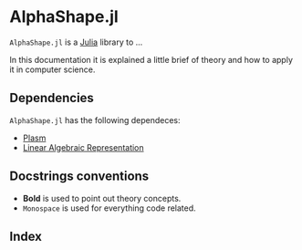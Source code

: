 # AlphaShape.jl

`AlphaShape.jl` is a [Julia](http://julialang.org) library to ...

In this documentation it is explained a little brief of theory and how to apply it in computer science.


## Dependencies

`AlphaShape.jl` has the following dependeces:
 - [Plasm](https://github.com/cvdlab/Plasm.jl)
 - [Linear Algebraic Representation](https://github.com/cvdlab/LinearAlgebraicRepresentation.jl)


## Docstrings conventions

 - **Bold** is used to point out theory concepts.
 - `Monospace` is used for everything code related.

## Index

```@contents
```